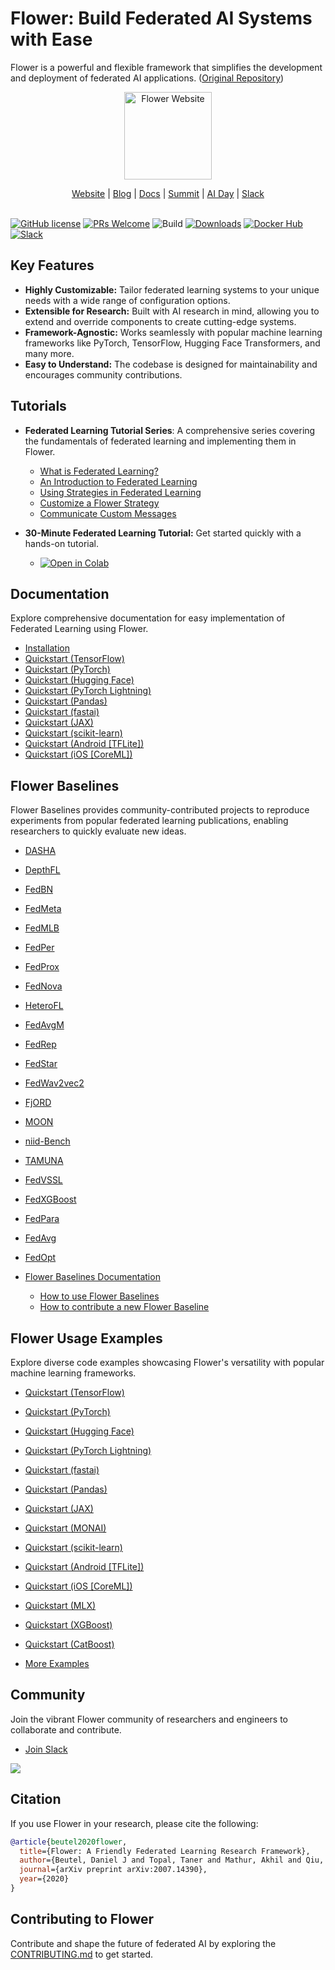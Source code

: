 # Flower: Build Federated AI Systems with Ease

Flower is a powerful and flexible framework that simplifies the development and deployment of federated AI applications. ([Original Repository](https://github.com/adap/flower))

<p align="center">
  <a href="https://flower.ai/">
    <img src="https://flower.ai/_next/image/?url=%2F_next%2Fstatic%2Fmedia%2Fflwr-head.4d68867a.png&w=384&q=75" width="140px" alt="Flower Website" />
  </a>
</p>
<p align="center">
    <a href="https://flower.ai/">Website</a> |
    <a href="https://flower.ai/blog">Blog</a> |
    <a href="https://flower.ai/docs/">Docs</a> |
    <a href="https://flower.ai/events/flower-ai-summit-2025">Summit</a> |
    <a href="https://flower.ai/events/flower-ai-day-2025">AI Day</a> |
    <a href="https://flower.ai/join-slack">Slack</a>
    <br /><br />
</p>

[![GitHub license](https://img.shields.io/github/license/adap/flower)](https://github.com/adap/flower/blob/main/LICENSE)
[![PRs Welcome](https://img.shields.io/badge/PRs-welcome-brightgreen.svg)](https://github.com/adap/flower/blob/main/CONTRIBUTING.md)
![Build](https://github.com/adap/flower/actions/workflows/framework.yml/badge.svg)
[![Downloads](https://static.pepy.tech/badge/flwr)](https://pepy.tech/project/flwr)
[![Docker Hub](https://img.shields.io/badge/Docker%20Hub-flwr-blue)](https://hub.docker.com/u/flwr)
[![Slack](https://img.shields.io/badge/Chat-Slack-red)](https://flower.ai/join-slack)

## Key Features

*   **Highly Customizable:** Tailor federated learning systems to your unique needs with a wide range of configuration options.
*   **Extensible for Research:** Built with AI research in mind, allowing you to extend and override components to create cutting-edge systems.
*   **Framework-Agnostic:** Works seamlessly with popular machine learning frameworks like PyTorch, TensorFlow, Hugging Face Transformers, and many more.
*   **Easy to Understand:**  The codebase is designed for maintainability and encourages community contributions.

## Tutorials

*   **Federated Learning Tutorial Series**: A comprehensive series covering the fundamentals of federated learning and implementing them in Flower.
    *   [What is Federated Learning?](https://flower.ai/docs/framework/main/en/tutorial-series-what-is-federated-learning.html)
    *   [An Introduction to Federated Learning](https://flower.ai/docs/framework/main/en/tutorial-series-get-started-with-flower-pytorch.html)
    *   [Using Strategies in Federated Learning](https://flower.ai/docs/framework/main/en/tutorial-series-use-a-federated-learning-strategy-pytorch.html)
    *   [Customize a Flower Strategy](https://flower.ai/docs/framework/main/en/tutorial-series-build-a-strategy-from-scratch-pytorch.html)
    *   [Communicate Custom Messages](https://flower.ai/docs/framework/main/en/tutorial-series-customize-the-client-pytorch.html)

*   **30-Minute Federated Learning Tutorial:** Get started quickly with a hands-on tutorial.
    *   [![Open in Colab](https://colab.research.google.com/assets/colab-badge.svg)](https://colab.research.google.com/github/adap/flower/blob/main/examples/flower-in-30-minutes/tutorial.ipynb)

## Documentation

Explore comprehensive documentation for easy implementation of Federated Learning using Flower.

*   [Installation](https://flower.ai/docs/framework/how-to-install-flower.html)
*   [Quickstart (TensorFlow)](https://flower.ai/docs/framework/tutorial-quickstart-tensorflow.html)
*   [Quickstart (PyTorch)](https://flower.ai/docs/framework/tutorial-quickstart-pytorch.html)
*   [Quickstart (Hugging Face)](https://flower.ai/docs/framework/tutorial-quickstart-huggingface.html)
*   [Quickstart (PyTorch Lightning)](https://flower.ai/docs/framework/tutorial-quickstart-pytorch-lightning.html)
*   [Quickstart (Pandas)](https://flower.ai/docs/framework/tutorial-quickstart-pandas.html)
*   [Quickstart (fastai)](https://flower.ai/docs/framework/tutorial-quickstart-fastai.html)
*   [Quickstart (JAX)](https://flower.ai/docs/framework/tutorial-quickstart-jax.html)
*   [Quickstart (scikit-learn)](https://flower.ai/docs/framework/tutorial-quickstart-scikitlearn.html)
*   [Quickstart (Android [TFLite])](https://flower.ai/docs/framework/tutorial-quickstart-android.html)
*   [Quickstart (iOS [CoreML])](https://flower.ai/docs/framework/tutorial-quickstart-ios.html)

## Flower Baselines

Flower Baselines provides community-contributed projects to reproduce experiments from popular federated learning publications, enabling researchers to quickly evaluate new ideas.

*   [DASHA](https://github.com/adap/flower/tree/main/baselines/dasha)
*   [DepthFL](https://github.com/adap/flower/tree/main/baselines/depthfl)
*   [FedBN](https://github.com/adap/flower/tree/main/baselines/fedbn)
*   [FedMeta](https://github.com/adap/flower/tree/main/baselines/fedmeta)
*   [FedMLB](https://github.com/adap/flower/tree/main/baselines/fedmlb)
*   [FedPer](https://github.com/adap/flower/tree/main/baselines/fedper)
*   [FedProx](https://github.com/adap/flower/tree/main/baselines/fedprox)
*   [FedNova](https://github.com/adap/flower/tree/main/baselines/fednova)
*   [HeteroFL](https://github.com/adap/flower/tree/main/baselines/heterofl)
*   [FedAvgM](https://github.com/adap/flower/tree/main/baselines/fedavgm)
*   [FedRep](https://github.com/adap/flower/tree/main/baselines/fedrep)
*   [FedStar](https://github.com/adap/flower/tree/main/baselines/fedstar)
*   [FedWav2vec2](https://github.com/adap/flower/tree/main/baselines/fedwav2vec2)
*   [FjORD](https://github.com/adap/flower/tree/main/baselines/fjord)
*   [MOON](https://github.com/adap/flower/tree/main/baselines/moon)
*   [niid-Bench](https://github.com/adap/flower/tree/main/baselines/niid_bench)
*   [TAMUNA](https://github.com/adap/flower/tree/main/baselines/tamuna)
*   [FedVSSL](https://github.com/adap/flower/tree/main/baselines/fedvssl)
*   [FedXGBoost](https://github.com/adap/flower/tree/main/baselines/hfedxgboost)
*   [FedPara](https://github.com/adap/flower/tree/main/baselines/fedpara)
*   [FedAvg](https://github.com/adap/flower/tree/main/baselines/flwr_baselines/flwr_baselines/publications/fedavg_mnist)
*   [FedOpt](https://github.com/adap/flower/tree/main/baselines/flwr_baselines/flwr_baselines/publications/adaptive_federated_optimization)

*   [Flower Baselines Documentation](https://flower.ai/docs/baselines/)
    *   [How to use Flower Baselines](https://flower.ai/docs/baselines/how-to-use-baselines.html)
    *   [How to contribute a new Flower Baseline](https://flower.ai/docs/baselines/how-to-contribute-baselines.html)

## Flower Usage Examples

Explore diverse code examples showcasing Flower's versatility with popular machine learning frameworks.

*   [Quickstart (TensorFlow)](https://github.com/adap/flower/tree/main/examples/quickstart-tensorflow)
*   [Quickstart (PyTorch)](https://github.com/adap/flower/tree/main/examples/quickstart-pytorch)
*   [Quickstart (Hugging Face)](https://github.com/adap/flower/tree/main/examples/quickstart-huggingface)
*   [Quickstart (PyTorch Lightning)](https://github.com/adap/flower/tree/main/examples/quickstart-pytorch-lightning)
*   [Quickstart (fastai)](https://github.com/adap/flower/tree/main/examples/quickstart-fastai)
*   [Quickstart (Pandas)](https://github.com/adap/flower/tree/main/examples/quickstart-pandas)
*   [Quickstart (JAX)](https://github.com/adap/flower/tree/main/examples/quickstart-jax)
*   [Quickstart (MONAI)](https://github.com/adap/flower/tree/main/examples/quickstart-monai)
*   [Quickstart (scikit-learn)](https://github.com/adap/flower/tree/main/examples/sklearn-logreg-mnist)
*   [Quickstart (Android [TFLite])](https://github.com/adap/flower/tree/main/examples/android)
*   [Quickstart (iOS [CoreML])](https://github.com/adap/flower/tree/main/examples/ios)
*   [Quickstart (MLX)](https://github.com/adap/flower/tree/main/examples/quickstart-mlx)
*   [Quickstart (XGBoost)](https://github.com/adap/flower/tree/main/examples/xgboost-quickstart)
*   [Quickstart (CatBoost)](https://github.com/adap/flower/tree/main/examples/quickstart-catboost)

*   [More Examples](https://github.com/adap/flower/tree/main/examples)

## Community

Join the vibrant Flower community of researchers and engineers to collaborate and contribute.

*   [Join Slack](https://flower.ai/join-slack)

<a href="https://github.com/adap/flower/graphs/contributors">
  <img src="https://contrib.rocks/image?repo=adap/flower&columns=10" />
</a>

## Citation

If you use Flower in your research, please cite the following:

```bibtex
@article{beutel2020flower,
  title={Flower: A Friendly Federated Learning Research Framework},
  author={Beutel, Daniel J and Topal, Taner and Mathur, Akhil and Qiu, Xinchi and Fernandez-Marques, Javier and Gao, Yan and Sani, Lorenzo and Kwing, Hei Li and Parcollet, Titouan and Gusmão, Pedro PB de and Lane, Nicholas D},
  journal={arXiv preprint arXiv:2007.14390},
  year={2020}
}
```

## Contributing to Flower

Contribute and shape the future of federated AI by exploring the [CONTRIBUTING.md](CONTRIBUTING.md) to get started.